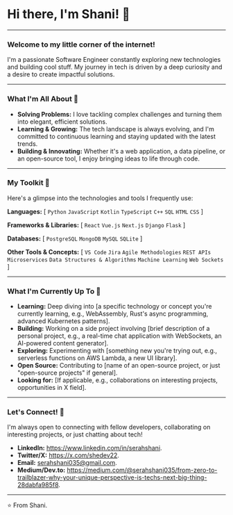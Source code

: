 # Hi there, I'm Shani! 👋

---

### Welcome to my little corner of the internet!

I'm a passionate Software Engineer constantly exploring new technologies and building cool stuff. My journey in tech is driven by a deep curiosity and a desire to create impactful solutions.

---

### What I'm All About 🚀

* **Solving Problems:** I love tackling complex challenges and turning them into elegant, efficient solutions.
* **Learning & Growing:** The tech landscape is always evolving, and I'm committed to continuous learning and staying updated with the latest trends.
* **Building & Innovating:** Whether it's a web application, a data pipeline, or an open-source tool, I enjoy bringing ideas to life through code.


---

### My Toolkit 🧰

Here's a glimpse into the technologies and tools I frequently use:

**Languages:**
[
    `Python` `JavaScript` `Kotlin` `TypeScript` `C++` `SQL` `HTML` `CSS`
] 

**Frameworks & Libraries:**
[
    `React` `Vue.js` `Next.js` `Django` `Flask`
] 

**Databases:**
[
    `PostgreSQL` `MongoDB` `MySQL` `SQLite`
]


**Other Tools & Concepts:**
[
    `VS Code` `Jira` `Agile Methodologies` `REST APIs` `Microservices` `Data Structures & Algorithms` `Machine Learning` `Web Sockets`
]

---

### What I'm Currently Up To 🔭

* **Learning:** Deep diving into [a specific technology or concept you're currently learning, e.g., WebAssembly, Rust's async programming, advanced Kubernetes patterns].
* **Building:** Working on a side project involving [brief description of a personal project, e.g., a real-time chat application with WebSockets, an AI-powered content generator].
* **Exploring:** Experimenting with [something new you're trying out, e.g., serverless functions on AWS Lambda, a new UI library].
* **Open Source:** Contributing to [name of an open-source project, or just "open-source projects" if general].
* **Looking for:** [If applicable, e.g., collaborations on interesting projects, opportunities in X field].

---

### Let's Connect! 🤝

I'm always open to connecting with fellow developers, collaborating on interesting projects, or just chatting about tech!

* **LinkedIn:** https://www.linkedin.com/in/serahshani.
* **Twitter/X:** https://x.com/shedev22.
* **Email:** serahshani035@gmail.com.
* **Medium/Dev.to:** https://medium.com/@serahshani035/from-zero-to-trailblazer-why-your-unique-perspective-is-techs-next-big-thing-28dabfa985f8.

---

⭐️ From Shani.
